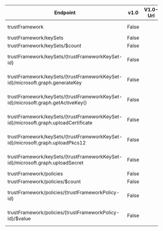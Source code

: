 | Endpoint | v1.0 | V1.0-Url | v1.0-Methods | beta | Beta-Url | Beta-Methods | Path | Root | Children | Segment |
| ----------| ----------| ----------| ----------| ----------| ----------| ----------| ----------| ----------| ----------| ----------|
| trustFramework| False| | | True| https://graph.microsoft.com/beta/trustFramework| Get Patch| trustFramework| trustFramework| 2| trustFramework|
| trustFramework/keySets| False| | | True| https://graph.microsoft.com/beta/trustFramework/keySets| Get Post| trustFramework keySets| trustFramework| 2| keySets|
| trustFramework/keySets/$count| False| | | True| https://graph.microsoft.com/beta/trustFramework/keySets/$count| Get| trustFramework keySets $count| trustFramework| 0| $count|
| trustFramework/keySets/{trustFrameworkKeySet-id}| False| | | True| https://graph.microsoft.com/beta/trustFramework/keySets/{trustFrameworkKeySet-id}| Get Patch Delete| trustFramework keySets {trustFrameworkKeySet-id}| trustFramework| 5| {trustFrameworkKeySet-id}|
| trustFramework/keySets/{trustFrameworkKeySet-id}/microsoft.graph.generateKey| False| | | True| https://graph.microsoft.com/beta/trustFramework/keySets/{trustFrameworkKeySet-id}/microsoft.graph.generateKey| Post| trustFramework keySets {trustFrameworkKeySet-id} microsoft.graph.generateKey| trustFramework| 0| microsoft.graph.generateKey|
| trustFramework/keySets/{trustFrameworkKeySet-id}/microsoft.graph.getActiveKey()| False| | | True| https://graph.microsoft.com/beta/trustFramework/keySets/{trustFrameworkKeySet-id}/microsoft.graph.getActiveKey()| Get| trustFramework keySets {trustFrameworkKeySet-id} microsoft.graph.getActiveKey()| trustFramework| 0| microsoft.graph.getActiveKey()|
| trustFramework/keySets/{trustFrameworkKeySet-id}/microsoft.graph.uploadCertificate| False| | | True| https://graph.microsoft.com/beta/trustFramework/keySets/{trustFrameworkKeySet-id}/microsoft.graph.uploadCertificate| Post| trustFramework keySets {trustFrameworkKeySet-id} microsoft.graph.uploadCertificate| trustFramework| 0| microsoft.graph.uploadCertificate|
| trustFramework/keySets/{trustFrameworkKeySet-id}/microsoft.graph.uploadPkcs12| False| | | True| https://graph.microsoft.com/beta/trustFramework/keySets/{trustFrameworkKeySet-id}/microsoft.graph.uploadPkcs12| Post| trustFramework keySets {trustFrameworkKeySet-id} microsoft.graph.uploadPkcs12| trustFramework| 0| microsoft.graph.uploadPkcs12|
| trustFramework/keySets/{trustFrameworkKeySet-id}/microsoft.graph.uploadSecret| False| | | True| https://graph.microsoft.com/beta/trustFramework/keySets/{trustFrameworkKeySet-id}/microsoft.graph.uploadSecret| Post| trustFramework keySets {trustFrameworkKeySet-id} microsoft.graph.uploadSecret| trustFramework| 0| microsoft.graph.uploadSecret|
| trustFramework/policies| False| | | True| https://graph.microsoft.com/beta/trustFramework/policies| Get Post| trustFramework policies| trustFramework| 2| policies|
| trustFramework/policies/$count| False| | | True| https://graph.microsoft.com/beta/trustFramework/policies/$count| Get| trustFramework policies $count| trustFramework| 0| $count|
| trustFramework/policies/{trustFrameworkPolicy-id}| False| | | True| https://graph.microsoft.com/beta/trustFramework/policies/{trustFrameworkPolicy-id}| Get Patch Delete| trustFramework policies {trustFrameworkPolicy-id}| trustFramework| 1| {trustFrameworkPolicy-id}|
| trustFramework/policies/{trustFrameworkPolicy-id}/$value| False| | | True| https://graph.microsoft.com/beta/trustFramework/policies/{trustFrameworkPolicy-id}/$value| Get Put| trustFramework policies {trustFrameworkPolicy-id} $value| trustFramework| 0| $value|
